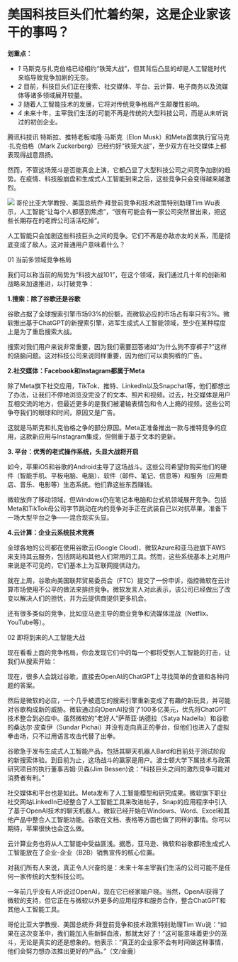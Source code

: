 

# 美国科技巨头们忙着约架，这是企业家该干的事吗？

**划重点：**

  * _1_ 马斯克与扎克伯格已经相约“铁笼大战”，但其背后凸显的却是人工智能时代来临导致竞争加剧的无奈。
  * _2_ 目前，科技巨头们正在搜索、社交媒体、平台、云计算、电子商务以及流媒体等诸多领域展开较量。
  * _3_ 随着人工智能技术的发展，它将对传统竞争格局产生颠覆性影响。
  * _4_ 未来十年，主宰我们生活的可能不再是传统的大型科技公司，而是从未听说过的初创企业。

腾讯科技讯 特斯拉、推特老板埃隆·马斯克（Elon Musk）和Meta首席执行官马克·扎克伯格（Mark
Zuckerberg）已经约好“铁笼大战”，至少双方在社交媒体上都表现得战意昂扬。

然而，不管这场笼斗是否能真会上演，它都凸显了大型科技公司之间竞争加剧的趋势。在疫情、科技股崩盘和生成式人工智能到来之后，这些竞争只会变得越来越激烈。

![](https://inews.gtimg.com/news_bt/OyL_dD8i5k9bNJfQU-FycSnTbhMK3H6CCkHy4GUpfp-dIAA/1000)
哥伦比亚大学教授、美国总统乔·拜登前竞争和技术政策特别助理Tim
Wu表示，人工智能“让每个人都感到焦虑”，“很有可能会有一家公司突然冒出来，把这些长期存在的老牌公司活活吃掉”。

人工智能只会加剧这些科技巨头之间的竞争。它们不再是亦敌亦友的关系，而是彻底变成了敌人。这对普通用户意味着什么？

01 当前多领域竞争格局

我们可以称当前的局势为“科技大战101”，在这个领域，我们通过几十年的创新和战略来加速推进，以打破竞争：

**1.搜索：除了谷歌还是谷歌**

谷歌占据了全球搜索引擎市场93%的份额，而微软必应的市场占有率只有3%。微软推出基于ChatGPT的新搜索引擎，进军生成式人工智能领域，至少在某种程度上是为了重启搜索大战。

搜索对我们用户来说非常重要，因为我们需要回答诸如“为什么狗不穿裤子?”这样的烧脑问题。这对科技公司来说同样重要，因为他们可以卖狗裤的广告。

**2.社交媒体：Facebook和Instagram都属于Meta**

除了Meta旗下社交应用，TikTok、推特、LinkedIn以及Snapchat等，他们都想出了办法，让我们不停地浏览没完没了的文本、照片和视频。过去，社交媒体是用户互相交流的地方，但最近更多的是我们被灌输表情包和令人上瘾的视频。这些公司争夺我们的眼球和时间，原因又是广告。

这就是马斯克和扎克伯格之争的部分原因。Meta正准备推出一款与推特竞争的应用，这款新应用与Instagram集成，但侧重于基于文本的更新。

**3\. 平台：优秀的老式操作系统，头显大战将开启**

如今，苹果iOS和谷歌的Android主导了这场战斗。这些公司希望你购买他们的硬件（智能手机、平板电脑、电脑）、软件（邮件、笔记、信息等）和服务（应用商店、音乐、电影等）生态系统。他们靠这些东西赚钱。

微软放弃了移动领域，但Windows仍在笔记本电脑和台式机领域展开竞争。包括Meta和TikTok母公司字节跳动在内的竞争对手正在武装自己以对抗苹果，准备下一场大型平台之争——混合现实头显。

**4.云计算：企业云系统技术竞赛**

全球各地的公司都在使用谷歌云(Google
Cloud)、微软Azure和亚马逊旗下AWS来支持其云服务，包括网站和其他人们常用的工具。然而，这些系统基本上对用户来说是不可见的，它们基本上为互联网提供动力。

就在上周，谷歌向美国联邦贸易委员会（FTC）提交了一份申诉，指控微软在云计算市场使用不公平的做法来排挤竞争。微软发言人对此表示，该公司已经做出了改变以解决人们的担忧，并为云提供商提供更多机会。

还有很多类似的竞争，比如亚马逊主导的商业竞争和流媒体混战（Netflix、YouTube等）。

02 即将到来的人工智能大战

现在看看上面的竞争格局，你会发现它们中的每一个都将受到人工智能的打击，让我们从搜索开始：

现在，很多人会跳过谷歌，直接去OpenAI的ChatGPT上寻找简单的食谱和各种问题的答案。

然后是微软的必应，一个几乎被遗忘的搜索引擎重新变成了有趣的新玩具，并可能对谷歌构成新的威胁。微软通过向OpenAI投资了100多亿美元，优先将ChatGPT技术整合到必应中。虽然微软的“老好人”萨蒂亚·纳德拉（Satya
Nadella）和谷歌的桑达尔·皮查伊（Sundar Pichai）并没有走向真正的拳台，但他们也进入了虚拟拳击场，只不过用语言攻击代替了出拳。

谷歌急于发布生成式人工智能产品，包括其聊天机器人Bard和目前处于测试阶段的新搜索体验。到目前为止，这场战斗的赢家是用户。波士顿大学下属技术与政策研究项目的执行董事吉姆·贝森(Jim
Bessen)说：“科技巨头之间的激烈竞争可能对消费者有利。”

社交媒体和平台也是如此。Meta发布了人工智能模型和研究成果。微软旗下职业社交网站LinkedIn已经整合了人工智能工具来改进帖子，Snap的应用程序中引入了基于OpenAI技术的聊天机器人。微软已经开始在Windows、Word、Excel和其他产品中整合人工智能功能。谷歌在文档、表格等方面也做了同样的事情。你可以期待，苹果很快也会这么做。

云计算业务也将从人工智能中受益匪浅。据悉，亚马逊、微软和谷歌都把生成式人工智能放在了企业-企业（B2B）销售宣传的核心位置。

对我们所有人来说，真正令人兴奋的是：未来十年主宰我们生活的公司可能不是任何一家传统的大型科技公司。

一年前几乎没有人听说过OpenAI，现在它已经家喻户晓。当然，OpenAI获得了微软的支持，但它正在与微软以外更多的应用程序和服务合作，整合ChatGPT和其他人工智能工具。

哥伦比亚大学教授、美国总统乔·拜登前竞争和技术政策特别助理Tim
Wu说：“如果在这次变革中，我们能加入些新鲜血液，那就太好了！”这可能意味着更少的笼斗，无论是真实的还是想象的。他表示：“真正的企业家不会有时间做这种事情，他们会努力想办法推出更好的产品。”（文/金鹿）

